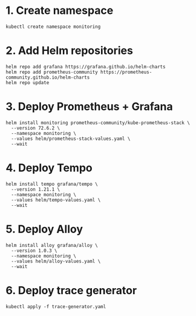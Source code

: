 # 1. Create namespace
```
kubectl create namespace monitoring
```

# 2. Add Helm repositories
```
helm repo add grafana https://grafana.github.io/helm-charts
helm repo add prometheus-community https://prometheus-community.github.io/helm-charts
helm repo update
```

# 3. Deploy Prometheus + Grafana
```
helm install monitoring prometheus-community/kube-prometheus-stack \
  --version 72.6.2 \
  --namespace monitoring \
  --values helm/prometheus-stack-values.yaml \
  --wait
```

# 4. Deploy Tempo
```
helm install tempo grafana/tempo \
  --version 1.21.1 \
  --namespace monitoring \
  --values helm/tempo-values.yaml \
  --wait
```

# 5. Deploy Alloy
```
helm install alloy grafana/alloy \
  --version 1.0.3 \
  --namespace monitoring \
  --values helm/alloy-values.yaml \
  --wait
```

# 6. Deploy trace generator
```
kubectl apply -f trace-generator.yaml
```
